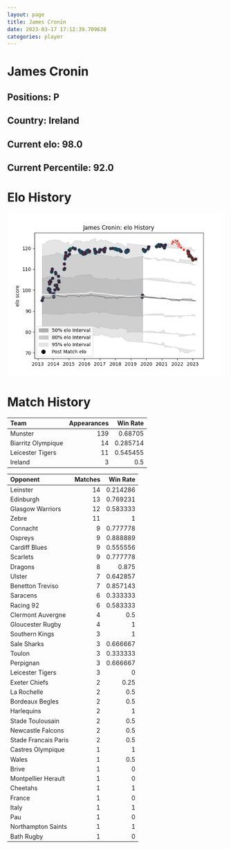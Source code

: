 ```yaml
---  
layout: page  
title: James Cronin  
date: 2023-03-17 17:12:39.709638  
categories: player  
---
```

# James Cronin

## Positions: P

## Country: Ireland

## Current elo: 98.0

## Current Percentile: 92.0

# Elo History


![elo history](history_JamesCronin.png)
# Match History


| Team               |   Appearances |   Win Rate |
|:-------------------|--------------:|-----------:|
| Munster            |           139 |   0.68705  |
| Biarritz Olympique |            14 |   0.285714 |
| Leicester Tigers   |            11 |   0.545455 |
| Ireland            |             3 |   0.5      |

| Opponent             |   Matches |   Win Rate |
|:---------------------|----------:|-----------:|
| Leinster             |        14 |   0.214286 |
| Edinburgh            |        13 |   0.769231 |
| Glasgow Warriors     |        12 |   0.583333 |
| Zebre                |        11 |   1        |
| Connacht             |         9 |   0.777778 |
| Ospreys              |         9 |   0.888889 |
| Cardiff Blues        |         9 |   0.555556 |
| Scarlets             |         9 |   0.777778 |
| Dragons              |         8 |   0.875    |
| Ulster               |         7 |   0.642857 |
| Benetton Treviso     |         7 |   0.857143 |
| Saracens             |         6 |   0.333333 |
| Racing 92            |         6 |   0.583333 |
| Clermont Auvergne    |         4 |   0.5      |
| Gloucester Rugby     |         4 |   1        |
| Southern Kings       |         3 |   1        |
| Sale Sharks          |         3 |   0.666667 |
| Toulon               |         3 |   0.333333 |
| Perpignan            |         3 |   0.666667 |
| Leicester Tigers     |         3 |   0        |
| Exeter Chiefs        |         2 |   0.25     |
| La Rochelle          |         2 |   0.5      |
| Bordeaux Begles      |         2 |   0.5      |
| Harlequins           |         2 |   1        |
| Stade Toulousain     |         2 |   0.5      |
| Newcastle Falcons    |         2 |   0.5      |
| Stade Francais Paris |         2 |   0.5      |
| Castres Olympique    |         1 |   1        |
| Wales                |         1 |   0.5      |
| Brive                |         1 |   0        |
| Montpellier Herault  |         1 |   0        |
| Cheetahs             |         1 |   1        |
| France               |         1 |   0        |
| Italy                |         1 |   1        |
| Pau                  |         1 |   0        |
| Northampton Saints   |         1 |   1        |
| Bath Rugby           |         1 |   0        |